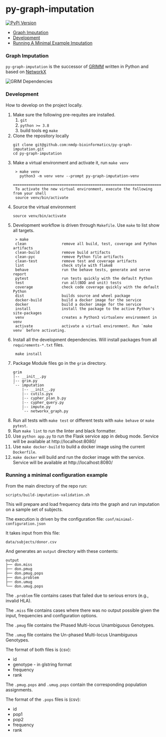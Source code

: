 # py-graph-imputation
[![PyPi Version](https://img.shields.io/pypi/v/py-graph-imputation.svg)](https://pypi.python.org/pypi/py-graph-imputation)

* [Graph Imputation](#graph-imputation)
* [Development](#develop)
* [Running A Minimal Example Imputation](#running-a-minimal-configuration-example)

### Graph Imputation

`py-graph-imputation` is the successor of [GRIMM](https://github.com/nmdp-bioinformatics/grimm) written in Python and based on [NetworkX](https://networkx.org/)

![GRIM Dependencies](images/py-graph-imputation.png)

### Development
How to develop on the project locally.

1. Make sure the following pre-requites are installed.
   1. `git`
   2. `python >= 3.8`
   3. build tools eg `make`
2. Clone the repository locally
    ```shell
    git clone git@github.com:nmdp-bioinformatics/py-graph-imputation.git
    cd py-graph-imputation
    ```
3. Make a virtual environment and activate it, run `make venv`
   ```shell
    > make venv
      python3 -m venv venv --prompt py-graph-imputation-venv
      =====================================================================
    To activate the new virtual environment, execute the following from your shell
    source venv/bin/activate
   ```
4. Source the virtual environment
   ```shell
   source venv/bin/activate
   ```
5. Development workflow is driven through `Makefile`. Use `make` to list show all targets.
   ```
    > make
    clean                remove all build, test, coverage and Python artifacts
    clean-build          remove build artifacts
    clean-pyc            remove Python file artifacts
    clean-test           remove test and coverage artifacts
    lint                 check style with flake8
    behave               run the behave tests, generate and serve report
    pytest               run tests quickly with the default Python
    test                 run all(BDD and unit) tests
    coverage             check code coverage quickly with the default Python
    dist                 builds source and wheel package
    docker-build         build a docker image for the service
    docker               build a docker image for the service
    install              install the package to the active Python's site-packages
    venv                 creates a Python3 virtualenv environment in venv
    activate             activate a virtual environment. Run `make venv` before activating.
   ```
6. Install all the development dependencies. Will install packages from all `requirements-*.txt` files.
   ```shell
    make install
   ```
7. Package Module files go in the `grim` directory.
    ```
    grim
    |-- __init__.py
    |-- grim.py
    `-- imputation
        |-- __init__.py
        |-- cutils.pyx
        |-- cypher_plan_b.py
        |-- cypher_query.py
        |-- impute.py
        `-- networkx_graph.py
    ```
8. Run all tests with `make test` or different tests with `make behave` or `make pytest`.
9. Run `make lint` to run the linter and black formatter.
10. Use `python app.py` to run the Flask service app in debug mode. Service will be available at http://localhost:8080/
11. Use `make docker-build` to build a docker image using the current `Dockerfile`.
12. `make docker` will build and run the docker image with the service.  Service will be available at http://localhost:8080/


### Running a minimal configuration example

From the main directory of the repo run:
```
scripts/build-imputation-validation.sh
```

This will prepare and load frequency data into the graph and run imputation on a sample set of subjects.

The execution is driven by the configuration file: `conf/minimal-configuration.json`

It takes input from this file:
```
data/subjects/donor.csv
```

And generates an `output` directory with these contents:

```
output
├── don.miss
├── don.pmug
├── don.pmug.pops
├── don.problem
├── don.umug
└── don.umug.pops
```

The `.problem` file contains cases that failed due to serious errors (e.g., invalid HLA).

The `.miss` file contains cases where there was no output possible given the input, frequencies and configuration options.

The `.pmug` file contains the Phased Multi-locus Unambiguous Genotypes.

The `.umug` file contains the Un-phased Multi-locus Unambiguous Genotypes.


The format of both files is (csv):

* id
* genotype - in glstring format
* frequency
* rank


The `.pmug.pops` and `.umug.pops` contain the corresponding population assignments.

The format of the `.pops` files is (csv):

* id
* pop1
* pop2
* frequency
* rank
